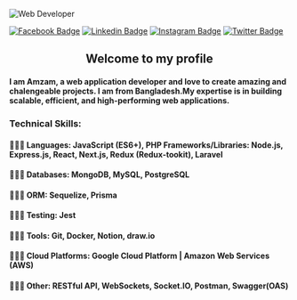 ![Web Developer](https://media.licdn.com/dms/image/D5616AQHYsWpIGUvJAg/profile-displaybackgroundimage-shrink_350_1400/0/1696675574407?e=1720656000&v=beta&t=HB_N5Eutx5sq4Lf-PslnARf-iFIEhYJtqF4uio_C02s)


[![Facebook Badge](https://img.shields.io/badge/Facebook-1877F2?style=for-the-badge&logo=facebook&logoColor=white)](https://facebook.com/tipu.shoultan) [![Linkedin Badge](https://img.shields.io/badge/LinkedIn-0077B5?style=for-the-badge&logo=linkedin&logoColor=white)](https://www.linkedin.com/in/amzamul-haque/) [![Instagram Badge](https://img.shields.io/badge/Instagram-E4405F?style=for-the-badge&logo=instagram&logoColor=white)](https://instagram.com/enzam.webdeveloper)  [![Twitter Badge](https://img.shields.io/badge/Twitter-14171A?style=for-the-badge&logo=twitter&logoColor=white)](https://x.com/ahaquebd12) 


<div align="center">
  <h2> Welcome to my profile</h2> 
</div>

#### I am Amzam, a web application developer and love to create amazing and chalengeable projects. I am from Bangladesh.My expertise is in building scalable, efficient, and high-performing web applications.

### Technical Skills:

#### 🤹🏻‍♀️ Languages: JavaScript (ES6+), PHP Frameworks/Libraries: Node.js, Express.js, React,     Next.js, Redux (Redux-tookit), Laravel 
#### 🤹🏻‍♀️ Databases: MongoDB, MySQL, PostgreSQL 
#### 🤹🏻‍♀️ ORM: Sequelize, Prisma 
#### 🤹🏻‍♀️ Testing: Jest 
#### 🤹🏻‍♀️ Tools: Git, Docker, Notion, draw.io 
#### 🤹🏻‍♀️ Cloud Platforms: Google Cloud Platform | Amazon Web Services (AWS) 
#### 🤹🏻‍♀️ Other: RESTful API, WebSockets, Socket.IO, Postman, Swagger(OAS)





